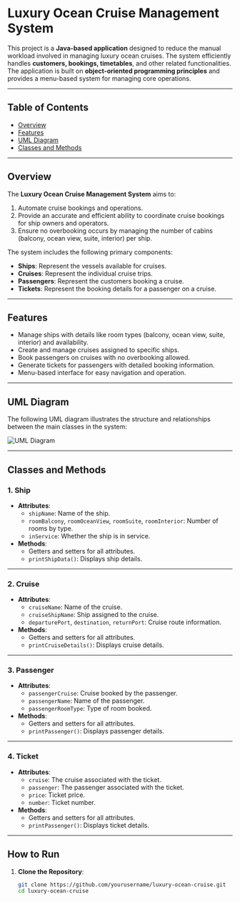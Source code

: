 # Luxury Ocean Cruise Management System

This project is a **Java-based application** designed to reduce the manual workload involved in managing luxury ocean cruises. The system efficiently handles **customers, bookings, timetables**, and other related functionalities. The application is built on **object-oriented programming principles** and provides a menu-based system for managing core operations.

---

## Table of Contents

- [Overview](#overview)
- [Features](#features)
- [UML Diagram](#uml-diagram)
- [Classes and Methods](#classes-and-methods)


---

## Overview

The **Luxury Ocean Cruise Management System** aims to:
1. Automate cruise bookings and operations.
2. Provide an accurate and efficient ability to coordinate cruise bookings for ship owners and operators.
3. Ensure no overbooking occurs by managing the number of cabins (balcony, ocean view, suite, interior) per ship.

The system includes the following primary components:
- **Ships**: Represent the vessels available for cruises.
- **Cruises**: Represent the individual cruise trips.
- **Passengers**: Represent the customers booking a cruise.
- **Tickets**: Represent the booking details for a passenger on a cruise.

---

## Features

- Manage ships with details like room types (balcony, ocean view, suite, interior) and availability.
- Create and manage cruises assigned to specific ships.
- Book passengers on cruises with no overbooking allowed.
- Generate tickets for passengers with detailed booking information.
- Menu-based interface for easy navigation and operation.

---

## UML Diagram

The following UML diagram illustrates the structure and relationships between the main classes in the system:

![UML Diagram](diagram.png)

---

## Classes and Methods

### 1. **Ship**
- **Attributes**:
  - `shipName`: Name of the ship.
  - `roomBalcony`, `roomOceanView`, `roomSuite`, `roomInterior`: Number of rooms by type.
  - `inService`: Whether the ship is in service.
- **Methods**:
  - Getters and setters for all attributes.
  - `printShipData()`: Displays ship details.

---

### 2. **Cruise**
- **Attributes**:
  - `cruiseName`: Name of the cruise.
  - `cruiseShipName`: Ship assigned to the cruise.
  - `departurePort`, `destination`, `returnPort`: Cruise route information.
- **Methods**:
  - Getters and setters for all attributes.
  - `printCruiseDetails()`: Displays cruise details.

---

### 3. **Passenger**
- **Attributes**:
  - `passengerCruise`: Cruise booked by the passenger.
  - `passengerName`: Name of the passenger.
  - `passengerRoomType`: Type of room booked.
- **Methods**:
  - Getters and setters for all attributes.
  - `printPassenger()`: Displays passenger details.

---

### 4. **Ticket**
- **Attributes**:
  - `cruise`: The cruise associated with the ticket.
  - `passenger`: The passenger associated with the ticket.
  - `price`: Ticket price.
  - `number`: Ticket number.
- **Methods**:
  - Getters and setters for all attributes.
  - `printPassenger()`: Displays ticket details.

---

## How to Run

1. **Clone the Repository**:
   ```bash
   git clone https://github.com/yourusername/luxury-ocean-cruise.git
   cd luxury-ocean-cruise
